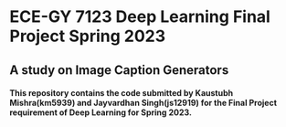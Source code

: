 # ECE-GY 7123 Deep Learning Final Project Spring 2023
## A study on Image Caption Generators

#### This repository contains the code submitted by Kaustubh Mishra(km5939) and Jayvardhan Singh(js12919) for the Final Project requirement of Deep Learning for Spring 2023.
